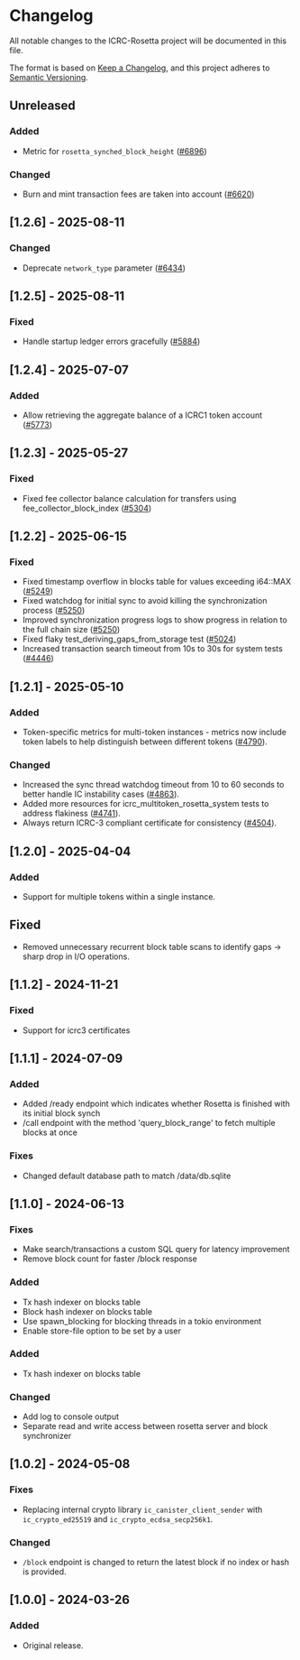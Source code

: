# Changelog
All notable changes to the ICRC-Rosetta project will be documented in this file.

The format is based on [Keep a Changelog](https://keepachangelog.com/en/1.0.0/),
and this project adheres to [Semantic Versioning](https://semver.org/spec/v2.0.0.html).

## Unreleased

### Added
- Metric for `rosetta_synched_block_height` ([#6896](https://github.com/dfinity/ic/pull/6896))

### Changed
- Burn and mint transaction fees are taken into account ([#6620](https://github.com/dfinity/ic/pull/6620))

## [1.2.6] - 2025-08-11
### Changed
- Deprecate `network_type` parameter ([#6434](https://github.com/dfinity/ic/pull/6434))

## [1.2.5] - 2025-08-11
### Fixed
- Handle startup ledger errors gracefully ([#5884](https://github.com/dfinity/ic/pull/5884))

## [1.2.4] - 2025-07-07
### Added
- Allow retrieving the aggregate balance of a ICRC1 token account ([#5773](https://github.com/dfinity/ic/pull/5773))

## [1.2.3] - 2025-05-27
### Fixed
- Fixed fee collector balance calculation for transfers using fee_collector_block_index ([#5304](https://github.com/dfinity/ic/pull/5304))

## [1.2.2] - 2025-06-15
### Fixed
- Fixed timestamp overflow in blocks table for values exceeding i64::MAX ([#5249](https://github.com/dfinity/ic/pull/5249))
- Fixed watchdog for initial sync to avoid killing the synchronization process ([#5250](https://github.com/dfinity/ic/pull/5250))
- Improved synchronization progress logs to show progress in relation to the full chain size ([#5250](https://github.com/dfinity/ic/pull/5250))
- Fixed flaky test_deriving_gaps_from_storage test ([#5024](https://github.com/dfinity/ic/pull/5024))
- Increased transaction search timeout from 10s to 30s for system tests ([#4446](https://github.com/dfinity/ic/pull/4446))

## [1.2.1] - 2025-05-10
### Added
- Token-specific metrics for multi-token instances - metrics now include token labels to help distinguish between different tokens ([#4790](https://github.com/dfinity/ic/pull/4790)).

### Changed
- Increased the sync thread watchdog timeout from 10 to 60 seconds to better handle IC instability cases ([#4863](https://github.com/dfinity/ic/pull/4863)).
- Added more resources for icrc_multitoken_rosetta_system tests to address flakiness ([#4741](https://github.com/dfinity/ic/pull/4741)).
- Always return ICRC-3 compliant certificate for consistency ([#4504](https://github.com/dfinity/ic/pull/4504)).

## [1.2.0] - 2025-04-04
### Added
- Support for multiple tokens within a single instance.

## Fixed
- Removed unnecessary recurrent block table scans to identify gaps -> sharp drop in I/O operations.


## [1.1.2] - 2024-11-21
### Fixed
- Support for icrc3 certificates

## [1.1.1] - 2024-07-09
### Added
- Added /ready endpoint which indicates whether Rosetta is finished with its initial block synch
- /call endpoint with the method 'query_block_range' to fetch multiple blocks at once
### Fixes
- Changed default database path to match /data/db.sqlite

## [1.1.0] - 2024-06-13
### Fixes
- Make search/transactions a custom SQL query for latency improvement
- Remove block count for faster /block response
### Added
- Tx hash indexer on blocks table
- Block hash indexer on blocks table
- Use spawn_blocking for blocking threads in a tokio environment
- Enable store-file option to be set by a user
### Added
- Tx hash indexer on blocks table
### Changed
- Add log to console output
- Separate read and write access between rosetta server and block synchronizer

## [1.0.2] - 2024-05-08
### Fixes
- Replacing internal crypto library `ic_canister_client_sender` with `ic_crypto_ed25519`
  and `ic_crypto_ecdsa_secp256k1`.
### Changed
- `/block` endpoint is changed to return the latest block if no index or hash is provided.

## [1.0.0] - 2024-03-26
### Added
- Original release.
